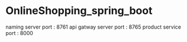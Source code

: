 # OnlineShopping_spring_boot

naming server port : 8761
api gatway server port : 8765
product service port : 8000
